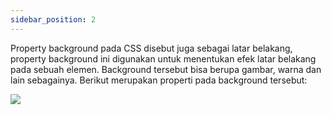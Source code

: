 ```yaml
---
sidebar_position: 2
---
```


Property background pada CSS disebut juga sebagai latar belakang, property background ini digunakan untuk menentukan efek latar belakang pada sebuah elemen.
Background tersebut bisa berupa gambar, warna dan lain sebagainya. Berikut merupakan properti pada background tersebut:

**![](https://lh7-us.googleusercontent.com/docsz/AD_4nXd1oRZmXuKCAB87HNIrvpi9LN6AmAUZ8HdB-80-FQx290MB-PF8-KEWGMY-1203_xrMn961VK_AdRYFLbOnwjSdJJZEEKgVCnNHCz9QWxrdSWe7kn9awOOHgihY_imMNuzR9FcWjcvM7LTrUpa8Fp9sz2Zd?key=RIGT61AFHvpVqilC5UTGfw)**